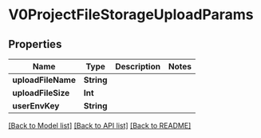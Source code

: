 # V0ProjectFileStorageUploadParams

## Properties
Name | Type | Description | Notes
------------ | ------------- | ------------- | -------------
**uploadFileName** | **String** |  | 
**uploadFileSize** | **Int** |  | 
**userEnvKey** | **String** |  | 

[[Back to Model list]](../README.md#documentation-for-models) [[Back to API list]](../README.md#documentation-for-api-endpoints) [[Back to README]](../README.md)


